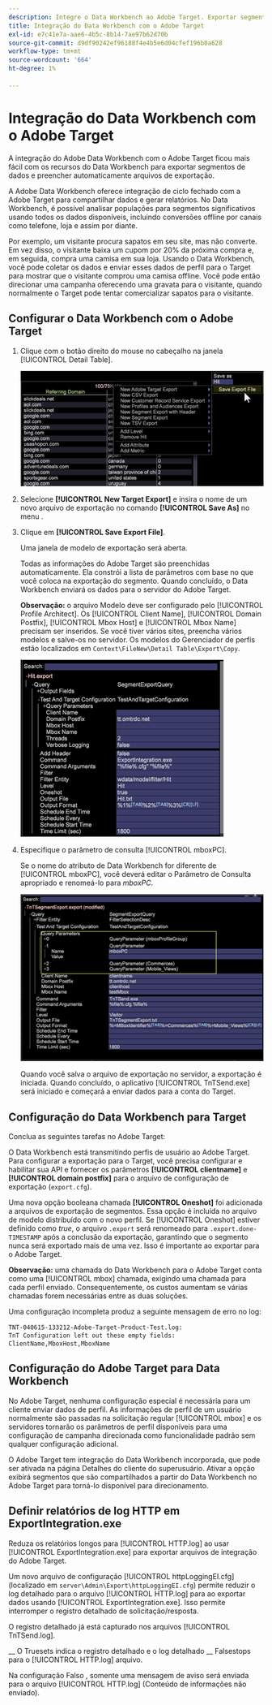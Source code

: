```yaml
---
description: Integre o Data Workbench ao Adobe Target. Exportar segmentos de dados e preencher automaticamente arquivos de exportação.
title: Integração do Data Workbench com o Adobe Target
exl-id: e7c41e7a-aae6-4b5c-8b14-7ae97b62d70b
source-git-commit: d9df90242ef96188f4e4b5e6d04cfef196b0a628
workflow-type: tm+mt
source-wordcount: '664'
ht-degree: 1%

---
```


# Integração do Data Workbench com o Adobe Target

A integração do Adobe Data Workbench com o Adobe Target ficou mais fácil com os recursos do Data Workbench para exportar segmentos de dados e preencher automaticamente arquivos de exportação.

A Adobe Data Workbench oferece integração de ciclo fechado com a Adobe Target para compartilhar dados e gerar relatórios. No Data Workbench, é possível analisar populações para segmentos significativos usando todos os dados disponíveis, incluindo conversões offline por canais como telefone, loja e assim por diante.

Por exemplo, um visitante procura sapatos em seu site, mas não converte. Em vez disso, o visitante baixa um cupom por 20% da próxima compra e, em seguida, compra uma camisa em sua loja. Usando o Data Workbench, você pode coletar os dados e enviar esses dados de perfil para o Target para mostrar que o visitante comprou uma camisa offline. Você pode então direcionar uma campanha oferecendo uma gravata para o visitante, quando normalmente o Target pode tentar comercializar sapatos para o visitante.

## Configurar o Data Workbench com o Adobe Target

1. Clique com o botão direito do mouse no cabeçalho na janela [!UICONTROL Detail Table].

   ![](assets/insight-to-tnt.png)

1. Selecione **[!UICONTROL New Target Export]** e insira o nome de um novo arquivo de exportação no comando **[!UICONTROL Save As]** no menu .

1. Clique em **[!UICONTROL Save Export File]**.

   Uma janela de modelo de exportação será aberta.

   Todas as informações do Adobe Target são preenchidas automaticamente. Ela constrói a lista de parâmetros com base no que você coloca na exportação do segmento. Quando concluído, o Data Workbench enviará os dados para o servidor do Adobe Target.

   **Observação:** o arquivo Modelo deve ser configurado pelo  [!UICONTROL Profile Architect]. Os [!UICONTROL Client Name], [!UICONTROL Domain Postfix], [!UICONTROL Mbox Host] e [!UICONTROL Mbox Name] precisam ser inseridos. Se você tiver vários sites, preencha vários modelos e salve-os no servidor. Os modelos do Gerenciador de perfis estão localizados em `Context\FileNew\Detail Table\Export\Copy`.

   ![](assets/insight-to-tnt1.png)

1. Especifique o parâmetro de consulta [!UICONTROL mboxPC].

   Se o nome do atributo de Data Workbench for diferente de [!UICONTROL mboxPC], você deverá editar o Parâmetro de Consulta apropriado e renomeá-lo para _mboxPC_.

   ![](assets/insight-to-tnt2.png)

   Quando você salva o arquivo de exportação no servidor, a exportação é iniciada. Quando concluído, o aplicativo [!UICONTROL TnTSend.exe] será iniciado e começará a enviar dados para a conta do Target.

## Configuração do Data Workbench para Target

Conclua as seguintes tarefas no Adobe Target:

O Data Workbench está transmitindo perfis de usuário ao Adobe Target. Para configurar a exportação para o Target, você precisa configurar e habilitar sua API e fornecer os parâmetros **[!UICONTROL clientname]** e **[!UICONTROL domain postfix]** para o arquivo de configuração de exportação (`export.cfg`).

Uma nova opção booleana chamada **[!UICONTROL Oneshot]** foi adicionada a arquivos de exportação de segmentos. Essa opção é incluída no arquivo de modelo distribuído com o novo perfil. Se [!UICONTROL Oneshot] estiver definido como _true_, o arquivo `.export` será renomeado para `.export.done-TIMESTAMP` após a conclusão da exportação, garantindo que o segmento nunca será exportado mais de uma vez. Isso é importante ao exportar para o Adobe Target.

**Observação:** uma chamada do Data Workbench para o Adobe Target conta como uma  [!UICONTROL mbox] chamada, exigindo uma chamada para cada perfil enviado. Consequentemente, os custos aumentam se várias chamadas forem necessárias entre as duas soluções.

Uma configuração incompleta produz a seguinte mensagem de erro no log:

```
TNT-040615-133212-Adobe-Target-Product-Test.log:
TnT Configuration left out these empty fields:
ClientName,MboxHost,MboxName
```

## Configuração do Adobe Target para Data Workbench

No Adobe Target, nenhuma configuração especial é necessária para um cliente enviar dados de perfil. As informações de perfil de um usuário normalmente são passadas na solicitação regular [!UICONTROL mbox] e os servidores tornarão os parâmetros de perfil disponíveis para uma configuração de campanha direcionada como funcionalidade padrão sem qualquer configuração adicional.

O Adobe Target tem integração do Data Workbench incorporada, que pode ser ativada na página Detalhes do cliente do superusuário. Ativar a opção exibirá segmentos que são compartilhados a partir do Data Workbench no Adobe Target para torná-lo disponível para direcionamento.

## Definir relatórios de log HTTP em ExportIntegration.exe

Reduza os relatórios longos para [!UICONTROL HTTP.log] ao usar [!UICONTROL ExportIntegration.exe] para exportar arquivos de integração do Adobe Target.

Um novo arquivo de configuração [!UICONTROL httpLoggingEI.cfg] (localizado em `server\Admin\Export\httpLoggingEI.cfg`) permite reduzir o log detalhado para o arquivo [!UICONTROL HTTP.log] para ao exportar dados usando [!UICONTROL ExportIntegration.exe]. Isso permite interromper o registro detalhado de solicitação/resposta.

O registro detalhado já está capturado nos arquivos [!UICONTROL TnTSend.log].

__ O Truesets indica o registro detalhado e o log detalhado  __ Falsestops para o  [!UICONTROL HTTP.log] arquivo.

Na configuração Falso , somente uma mensagem de aviso será enviada para o arquivo [!UICONTROL HTTP.log] (Conteúdo de informações não enviado).
